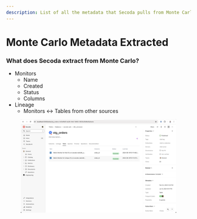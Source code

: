 ```yaml
---
description: List of all the metadata that Secoda pulls from Monte Carlo
---
```


# Monte Carlo Metadata Extracted

### What does Secoda extract from Monte Carlo?

* Monitors
  * Name
  * Created&#x20;
  * Status
  * Columns
* Lineage
  * Monitors <-> Tables from other sources

<figure><img src="../../../.gitbook/assets/image.png" alt=""><figcaption></figcaption></figure>
